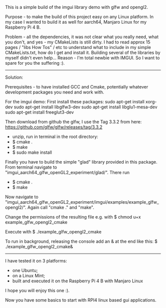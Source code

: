 This is a simple build of the imgui library demo with glfw and opengl2.

Purpose - to make the build of this project easy on any Linux platform. In my case I wanted to build it as well for aarch64, Manjaro Linux for my Raspberry Pi 4 B. 

Problem - all the dependencies, it was not clear what you really need, what you don't, and yes - my CMakeLists is still dirty.
I had to read approx 15 pages / "libs How Tos" / etc to understand what to include in my simple CMakeLists.txt, how do I get and install it.
Building several of the libraries by myself didn't even help...
Reason - I'm total newbie with IMGUI. So I want to spare for you the suffering :).

----------------------------
Solution:

Prerequisites - to have installed GCC and Cmake, potentially whatever development packages you need and work with.

For the imgui demo: First install these packages:
sudo apt-get install xorg-dev
sudo apt-get install libglfw3-dev
sudo apt-get install libglu1-mesa-dev
sudo apt-get install freeglut3-dev

Then download from github the glfw, I use the Tag 3.3.2 from here:
https://github.com/glfw/glfw/releases/tag/3.3.2
 - unzip, run in terminal in the root directory:
 - $ cmake .
 - $ make 
 - $ sudo make install

Finally you have to build the simple "glad" library provided in this package. From terminal navigate to "imgui_aarch64_glfw_openGL2_experiment/glad/".
There run 
 - $ cmake .
 - $ make 

Now navigate to "imgui_aarch64_glfw_openGL2_experiment/imgui/examples/example_glfw_opengl2/".
Again call "cmake ." and "make".

Change the permissions of the resulting file e.g. with 
$ chmod u+x example_glfw_opengl2_cmake

Execute with $ ./example_glfw_opengl2_cmake

To run in background, releasing the console add an & at the end like this:
$ ./example_glfw_opengl2_cmake&

----------------------------
I have tested it on 3 platforms:
- one Ubuntu; 
- on a Linux Mint; 
- built and executed it on the Raspberry Pi 4 B with Manjaro Linux
    
I hope you will enjoy this one :).

Now you have some basics to start with RPI4 linux based gui applications.
